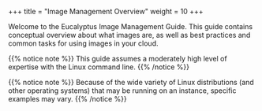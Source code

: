 +++
title = "Image Management Overview"
weight = 10
+++

Welcome to the Eucalyptus Image Management Guide. This guide contains conceptual overview about what images are, as well as best practices and common tasks for using images in your cloud.

{{% notice note %}}
This guide assumes a moderately high level of expertise with the Linux command line. 
{{% /notice %}}

{{% notice note %}}
Because of the wide variety of Linux distributions (and other operating systems) that may be running on an instance, specific examples may vary. 
{{% /notice %}}

